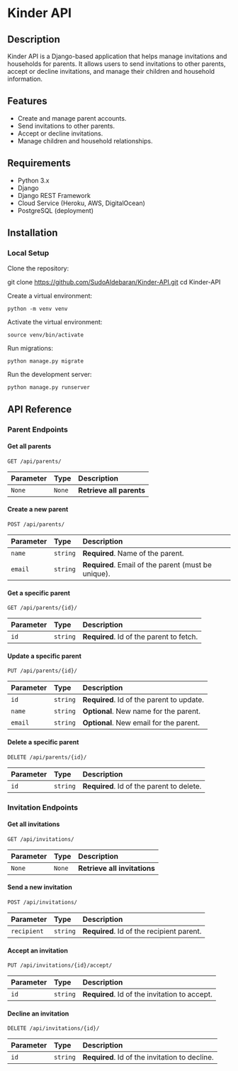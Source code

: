 # Kinder API

## Description
Kinder API is a Django-based application that helps manage invitations and households for parents. It allows users to send invitations to other parents, accept or decline invitations, and manage their children and household information.

## Features
- Create and manage parent accounts.
- Send invitations to other parents.
- Accept or decline invitations.
- Manage children and household relationships.

## Requirements
- Python 3.x
- Django
- Django REST Framework
- Cloud Service (Heroku, AWS, DigitalOcean)
- PostgreSQL (deployment)

## Installation

### Local Setup

Clone the repository:
   
   git clone https://github.com/SudoAldebaran/Kinder-API.git
   cd Kinder-API

Create a virtual environment:

    python -m venv venv

Activate the virtual environment:

    source venv/bin/activate

Run migrations:

    python manage.py migrate

Run the development server:

    python manage.py runserver


## API Reference

### Parent Endpoints

#### Get all parents

```http
GET /api/parents/
```

| Parameter | Type     | Description              |
| :-------- | :------- | :----------------------- |
| `None`    | `None`   | **Retrieve all parents** |

#### Create a new parent

```http
POST /api/parents/
```

| Parameter | Type     | Description                   |
| :-------- | :------- | :---------------------------- |
| `name`    | `string` | **Required**. Name of the parent. |
| `email`   | `string` | **Required**. Email of the parent (must be unique). |

#### Get a specific parent

```http
GET /api/parents/{id}/
```

| Parameter | Type     | Description                          |
| :-------- | :------- | :----------------------------------- |
| `id`      | `string` | **Required**. Id of the parent to fetch. |

#### Update a specific parent

```http
PUT /api/parents/{id}/
```

| Parameter | Type     | Description                          |
| :-------- | :------- | :----------------------------------- |
| `id`      | `string` | **Required**. Id of the parent to update. |
| `name`    | `string` | **Optional**. New name for the parent. |
| `email`   | `string` | **Optional**. New email for the parent. |

#### Delete a specific parent

```http
DELETE /api/parents/{id}/
```

| Parameter | Type     | Description                          |
| :-------- | :------- | :----------------------------------- |
| `id`      | `string` | **Required**. Id of the parent to delete. |

### Invitation Endpoints

#### Get all invitations

```http
GET /api/invitations/
```

| Parameter | Type     | Description               |
| :-------- | :------- | :------------------------ |
| `None`    | `None`   | **Retrieve all invitations** |

#### Send a new invitation

```http
POST /api/invitations/
```

| Parameter   | Type     | Description                                |
| :---------- | :------- | :----------------------------------------- |
| `recipient` | `string` | **Required**. Id of the recipient parent. |

#### Accept an invitation

```http
PUT /api/invitations/{id}/accept/
```

| Parameter | Type     | Description                                |
| :-------- | :------- | :----------------------------------------- |
| `id`      | `string` | **Required**. Id of the invitation to accept. |

#### Decline an invitation

```http
DELETE /api/invitations/{id}/
```

| Parameter | Type     | Description                                |
| :-------- | :------- | :----------------------------------------- |
| `id`      | `string` | **Required**. Id of the invitation to decline. |